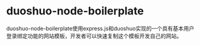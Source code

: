 duoshuo-node-boilerplate
========================

duoshuo-node-boilerplate使用express.js和duoshuo实现的一个具有基本用户登录绑定功能的网站模板，开发者可以快速复制这个模板开发自己的网站。
